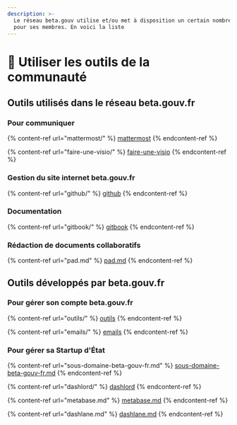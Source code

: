```yaml
---
description: >-
  Le réseau beta.gouv utilise et/ou met à disposition un certain nombre d'outils
  pour ses membres. En voici la liste
---
```


# 🔧 Utiliser les outils de la communauté

## Outils utilisés dans le réseau beta.gouv.fr

### Pour communiquer

{% content-ref url="mattermost/" %}
[mattermost](mattermost/)
{% endcontent-ref %}

{% content-ref url="faire-une-visio/" %}
[faire-une-visio](faire-une-visio/)
{% endcontent-ref %}

### Gestion du site internet beta.gouv.fr

{% content-ref url="github/" %}
[github](github/)
{% endcontent-ref %}

### Documentation

{% content-ref url="gitbook/" %}
[gitbook](gitbook/)
{% endcontent-ref %}

### Rédaction de documents collaboratifs

{% content-ref url="pad.md" %}
[pad.md](pad.md)
{% endcontent-ref %}

## Outils développés par beta.gouv.fr

### Pour gérer son compte beta.gouv.fr

{% content-ref url="outils/" %}
[outils](outils/)
{% endcontent-ref %}

{% content-ref url="emails/" %}
[emails](emails/)
{% endcontent-ref %}

### Pour gérer sa Startup d'État

{% content-ref url="sous-domaine-beta-gouv-fr.md" %}
[sous-domaine-beta-gouv-fr.md](sous-domaine-beta-gouv-fr.md)
{% endcontent-ref %}

{% content-ref url="dashlord/" %}
[dashlord](dashlord/)
{% endcontent-ref %}

{% content-ref url="metabase.md" %}
[metabase.md](metabase.md)
{% endcontent-ref %}

{% content-ref url="dashlane.md" %}
[dashlane.md](dashlane.md)
{% endcontent-ref %}
